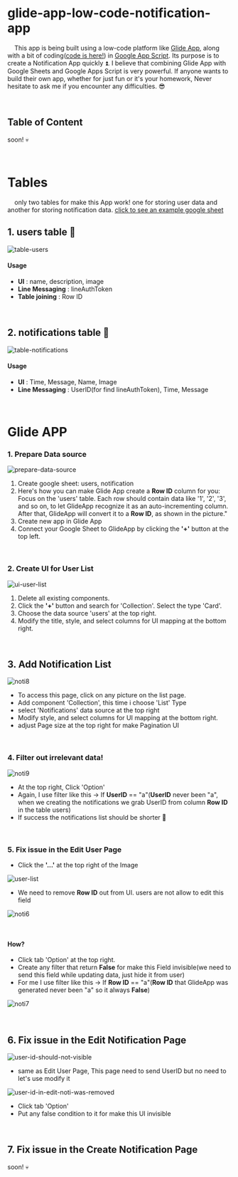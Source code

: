 # glide-app-low-code-notification-app

&nbsp;&nbsp;&nbsp;&nbsp;This app is being built using a low-code platform like [Glide App](https://www.glideapps.com/), along with a bit of coding([code is here!](https://github.com/rachataptnn/lowCodeNotificationApp/blob/main/notification.js)) in [Google App Script](https://www.google.com/script/start/). Its purpose is to create a Notification App quickly ⏫. I believe that combining Glide App with Google Sheets and Google Apps Script is very powerful. If anyone wants to build their own app, whether for just fun or it's your homework, Never hesitate to ask me if you encounter any difficulties. 😎

<br/>

## Table of Content
soon! 💀

<br/>

# Tables 
&nbsp;&nbsp;&nbsp;&nbsp;only two tables for make this App work! one for storing user data and another for storing notification data. [click to see an example google sheet](https://docs.google.com/spreadsheets/d/13OWFRS1Xbt0gZ8Wy-7Aep35vEVP59h9S-cvVfvOU5Qw/edit#gid=1847604068)

## 1. users table 👤
![table-users](https://github.com/rachataptnn/lowCodeNotificationApp/assets/133649727/7d529742-544e-44eb-b7ea-e032c9d86a31)
#### Usage
- **UI** : name, description, image
- **Line Messaging** : lineAuthToken
- **Table joining** : Row ID

<br/>

## 2. notifications table 🔔
![table-notifications](https://github.com/rachataptnn/lowCodeNotificationApp/assets/133649727/75543bee-c5bf-4b0e-b019-7bcb39223dd1)
#### Usage
- **UI** : Time, Message, Name, Image
- **Line Messaging** : UserID(for find lineAuthToken), Time, Message

<br/>

# Glide APP

### 1. Prepare Data source 
![prepare-data-source](https://github.com/rachataptnn/lowCodeNotificationApp/assets/133649727/01f16210-a67d-45e1-bccb-72c53336e0b3)

1. Create google sheet: users, notification
2. Here's how you can make Glide App create a **Row ID** column for you: Focus on the 'users' table. Each row should contain data like '1', '2', '3', and so on, to let GlideApp recognize it as an auto-incrementing column. After that, GlideApp will convert it to a **Row ID**, as shown in the picture."
3. Create new app in Glide App
4. Connect your Google Sheet to GlideApp by clicking the **'+'** button at the top left.

<br/>

### 2. Create UI for User List
![ui-user-list](https://github.com/rachataptnn/lowCodeNotificationApp/assets/133649727/4d1c8959-a99b-4883-8376-7917b7067979)

1. Delete all existing components.
2. Click the **'+'** button and search for 'Collection'. Select the type 'Card'.
3. Choose the data source 'users' at the top right.
4. Modify the title, style, and select columns for UI mapping at the bottom right.

<br/>

## 3. Add Notification List

![noti8](https://github.com/rachataptnn/lowCodeNotificationApp/assets/133649727/66ad762d-6112-49a8-9c0a-89c47de880f9)

- To access this page, click on any picture on the list page.
- Add component 'Collection', this time i choose 'List' Type
- select 'Notifications' data source at the top right
- Modify style, and select columns for UI mapping at the bottom right.
- adjust Page size at the top right for make Pagination UI

<br/>

### 4. Filter out irrelevant data! 

![noti9](https://github.com/rachataptnn/lowCodeNotificationApp/assets/133649727/877f1339-8045-43fe-9cda-1fafc9d50f90)

- At the top right, Click 'Option'
- Again, I use filter like this → If **UserID** == "a"(**UserID** never been "a", when we creating the notifications we grab UserID from column **Row ID** in the table users)
- If success the notifications list should be shorter 🎉

<br/>

### 5. Fix issue in the Edit User Page
- Click the **'...'** at the top right of the Image
  
![user-list](https://github.com/rachataptnn/lowCodeNotificationApp/assets/133649727/140dd96b-4c2a-4358-95f2-09baa5334df6)

- We need to remove **Row ID** out from UI. users are not allow to edit this field

![noti6](https://github.com/rachataptnn/lowCodeNotificationApp/assets/133649727/1e351f29-40c3-4a10-beeb-ae43e61567c4)

<br/>

#### How? 

- Click tab 'Option' at the top right.
- Create any filter that return **False** for make this Field invisible(we need to send this field while updating data, just hide it from user)
- For me I use filter like this → If **Row ID** == "a"(**Row ID** that GlideApp was generated never been "a" so it always **False**)

![noti7](https://github.com/rachataptnn/lowCodeNotificationApp/assets/133649727/28e04c49-7129-46bd-a62c-d7c52dd5e0ce)

<br/>

## 6. Fix issue in the Edit Notification Page

![user-id-should-not-visible](https://github.com/rachataptnn/lowCodeNotificationApp/assets/133649727/59e8281d-1b64-4c49-9cc7-6df76a928c65)

- same as Edit User Page, This page need to send UserID but no need to let's use modify it

![user-id-in-edit-noti-was-removed](https://github.com/rachataptnn/lowCodeNotificationApp/assets/133649727/337305f1-d0d1-4b8c-873d-e24bb3c7a81f)

- Click tab 'Option'
- Put any false condition to it for make this UI invisible

<br/>

## 7. Fix issue in the Create Notification Page
soon! 💀
